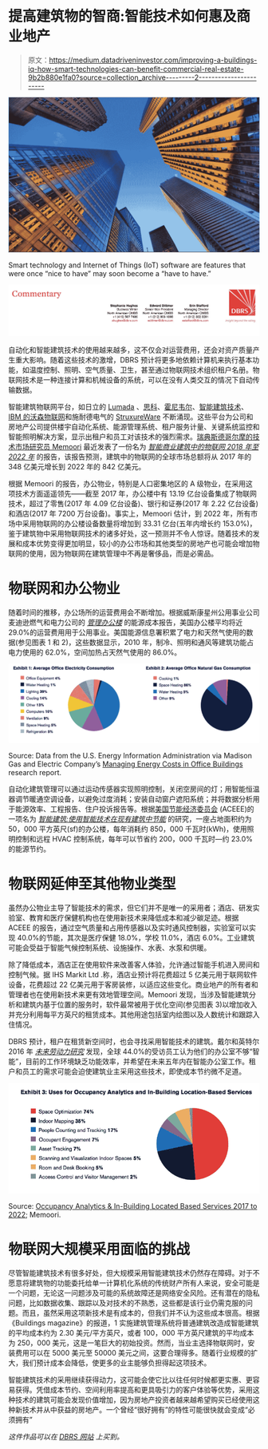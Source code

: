 # 提高建筑物的智商:智能技术如何惠及商业地产

> 原文：<https://medium.datadriveninvestor.com/improving-a-buildings-iq-how-smart-technologies-can-benefit-commercial-real-estate-9b2b880e1fa0?source=collection_archive---------2----------------------->

![](img/dfa4b5365ff69173f1e18d1e46288d1c.png)

Smart technology and Internet of Things (IoT) software are features that were once “nice to have” may soon become a “have to have.”

![](img/a602b34d729f3dd97b8a72e15dd1c71e.png)

自动化和智能建筑技术的使用越来越多，这不仅会对运营费用，还会对资产质量产生重大影响。随着这些技术的激增，DBRS 预计将更多地依赖计算机来执行基本功能，如温度控制、照明、空气质量、卫生，甚至通过物联网技术组织租户名册。物联网技术是一种连接计算和机械设备的系统，可以在没有人类交互的情况下自动传输数据。

智能建筑物联网平台，如日立的 [Lumada](https://www.hitachivantara.com/en-us/products/internet-of-things/lumada.html) 、[思科](https://www.cisco.com/)、[霍尼韦尔](https://www.honeywell.com/)、[智能建筑技术](https://www.smartbuildingtec.com/)、 [IBM 的沃森物联网](https://www.ibm.com/internet-of-things?cm_mmca1=000001AN&cm_mmca2=10001988&|511|83921&Matchtype=e&cm_mmca7=1027028&cm_mmca8=kwd-301843687176&cm_mmca9=f3a5cae6-211d-4bef-945e-bdb2cec416a9&cm_mmca10=259020696665&cm_mmca11=e)和施耐德电气的 [StruxureWare](https://www.schneider-electric.com/en/work/solutions/enterprise-solutions/enterprise-software-suites/) 不断涌现。这些平台为公司和房地产公司提供楼宇自动化系统、能源管理系统、租户服务计量、关键系统监控和智能照明解决方案，显示出租户和员工对该技术的强烈需求。[瑞典斯德哥尔摩的技术市场研究员 Memoori](https://www.memoori.com/) 最近发表了一份名为 [*智能商业建筑中的物联网 2018 年至 2022 年*](https://www.memoori.com/portfolio/internet-things-smart-commercial-buildings-2018-2022/) 的报告，该报告预测，建筑中的物联网的全球市场总额将从 2017 年的 348 亿美元增长到 2022 年的 842 亿美元。

根据 Memoori 的报告，办公物业，特别是人口密集地区的 A 级物业，在采用这项技术方面遥遥领先——截至 2017 年，办公楼中有 13.19 亿台设备集成了物联网技术，超过了零售(2017 年 4.09 亿台设备)、银行和证券(2017 年 2.22 亿台设备)和酒店(2017 年 7200 万台设备)。事实上，Memoori 估计，到 2022 年，所有市场中采用物联网的办公楼设备数量将增加到 33.31 亿台(五年内增长约 153.0%)，鉴于建筑物中采用物联网技术的诸多好处，这一预测并不令人惊讶。随着技术的发展和成本优势变得更加明显，较小的办公市场和其他类型的房地产也可能会增加物联网的使用，因为物联网在建筑管理中不再是奢侈品，而是必需品。

# 物联网和办公物业

随着时间的推移，办公场所的运营费用会不断增加。根据威斯康星州公用事业公司麦迪逊燃气和电力公司的 [*管理办公楼*](https://www.mge.com/images/PDF/Brochures/business/ManagingEnergyCostsInOfficeBuildings.pdf) 的能源成本报告，美国办公楼平均将近 29.0%的运营费用用于公用事业。美国能源信息署积累了电力和天然气使用的数据(参见图表 1 和 2)，这些数据显示，2010 年，制冷、照明和通风等建筑功能占电力使用的 62.0%，空间加热占天然气使用的 86.0%。

![](img/3dfaf82596e019d76c007b7a476848fb.png)

Source: Data from the U.S. Energy Information Administration via Madison Gas and Electric Company’s [Managing Energy Costs in Office Buildings](https://www.mge.com/images/PDF/Brochures/business/ManagingEnergyCostsInOfficeBuildings.pdf) research report.

自动化建筑管理可以通过运动传感器实现照明控制，关闭空房间的灯；用智能恒温器调节暖通空调设备，以避免过度消耗；安装自动窗户遮阳系统；并将数据分析用于能源效率、工程报告、住户投诉报告等。根据[美国节能经济委员会](http://aceee.org/) (ACEEE)的一项名为 [*智能建筑:使用智能技术在现有建筑中节能*](http://aceee.org/sites/default/files/publications/researchreports/a1701.pdf) 的研究，一座占地面积约为 50，000 平方英尺(sf)的办公楼，每年消耗约 850，000 千瓦时(kWh)，使用照明控制和远程 HVAC 控制系统，每年可以节省约 200，000 千瓦时—约 23.0%的能源节约。

# 物联网延伸至其他物业类型

虽然办公物业主导了智能技术的需求，但它们并不是唯一的采用者；酒店、研发实验室、教育和医疗保健机构也在使用新技术来降低成本和减少碳足迹。根据 ACEEE 的报告，通过空气质量和占用传感器以及实时通风控制器，实验室可以实现 40.0%的节能，其次是医疗保健 18.0%，学校 11.0%，酒店 6.0%。工业建筑可能会受益于智能气候控制系统、设施操作、水表、水泵和供暖。

除了降低成本，酒店正在使用软件来改善客人体验，允许通过智能手机进入房间和控制气候。据 IHS Markit Ltd .称，酒店业预计将花费超过 5 亿美元用于联网软件设备，花费超过 22 亿美元用于客房装修，以适应这些变化。商业地产的所有者和管理者也在使用新技术来更有效地管理空间。Memoori 发现，当涉及智能建筑分析和建筑内基于位置的服务时，软件最常被用于优化空间(参见图表 3)以增加收入并充分利用每平方英尺的租赁成本。其他用途包括室内绘图以及人数统计和跟踪入住情况。

DBRS 预计，租户在租赁新空间时，也会寻找采用智能技术的建筑。戴尔和英特尔 2016 年 [*未来劳动力研究*](https://www.dell.com/learn/us/en/vn/press-releases/2016-07-18-future-workforce-study-provides-key-insights) 发现，全球 44.0%的受访员工认为他们的办公室不够“智能”，目前的工作环境缺乏功能效率，并希望在未来五年内在智能办公室工作。租户和员工的需求可能会迫使建筑业主采用这些技术，即使成本节约微不足道。

![](img/06b646ab571b3a05d0338dc973ac1843.png)

Source: [Occupancy Analytics & In-Building Located Based Services 2017 to 2022](https://www.memoori.com/portfolio/occupancy-analytics-in-building-location-based-services-2017/); Memoori.

# 物联网大规模采用面临的挑战

尽管智能建筑技术有很多好处，但大规模采用智能建筑技术仍然存在障碍。对于不愿意将建筑物的功能委托给单一计算机化系统的传统财产所有人来说，安全可能是一个问题，无论这一问题涉及可能的系统故障还是网络安全风险。还有潜在的隐私问题，比如数据收集、跟踪以及对技术的不熟悉，这些都是该行业仍需克服的问题。而且，虽然采用这项新技术是有成本的，但我们并不认为这些成本很高。根据《Buildings magazine》的报道，1 实施建筑管理系统将普通建筑改造成智能建筑的平均成本约为 2.30 美元/平方英尺，或者 100，000 平方英尺建筑的平均成本为 250，000 美元，这是一笔巨大的初始投资。然而，当业主选择物联网时，安装费用可以在 5000 美元至 50000 美元之间，这要合理得多。随着行业规模的扩大，我们预计成本会降低，使更多的业主能够负担得起这项技术。

智能建筑技术的采用继续获得动力，这可能会使它比以往任何时候都更实惠、更容易获得。凭借成本节约、空间利用率提高和更具吸引力的客户体验等优势，采用这种技术的建筑可能会发现价值增加，因为房地产投资者越来越希望购买已经使用这种新技术并从中获益的房地产。一个曾经“很好拥有”的特性可能很快就会变成“必须拥有”

*这件作品可以在* [*DBRS 网站*](https://www.dbrs.com/research/331943/improving-a-buildings-iq-how-smart-technologies-can-benefit-commercial-real-estate) *上买到。*